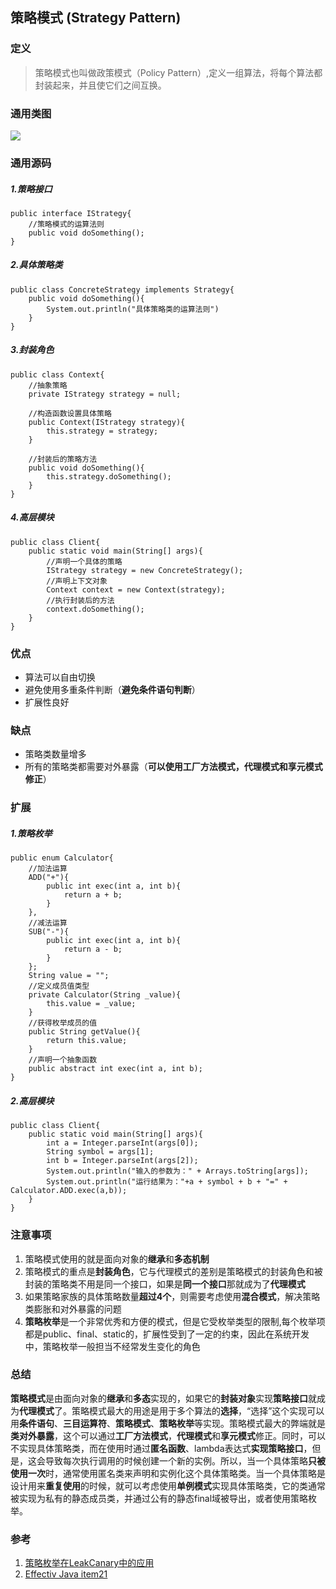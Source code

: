 ## 策略模式 (Strategy Pattern)

### 定义
> 策略模式也叫做政策模式（Policy Pattern）,定义一组算法，将每个算法都封装起来，并且使它们之间互换。

### 通用类图
![](http://www.dofactory.com/images/diagrams/net/strategy.gif)

### 通用源码
##### 1.策略接口
	public interface IStrategy{
		//策略模式的运算法则
		public void doSomething();
    }
##### 2.具体策略类
	public class ConcreteStrategy implements Strategy{
		public void doSomething(){
			System.out.println("具体策略类的运算法则")
		}
	}
##### 3.封装角色
	public class Context{
		//抽象策略
		private IStrategy strategy = null;

		//构造函数设置具体策略
		public Context(IStrategy strategy){
			this.strategy = strategy;
		}

		//封装后的策略方法
		public void doSomething(){
			this.strategy.doSomething();
		}
	}

##### 4.高层模块
	public class Client{
		public static void main(String[] args){
			//声明一个具体的策略
			IStrategy strategy = new ConcreteStrategy();
			//声明上下文对象
			Context context = new Context(strategy);
			//执行封装后的方法
			context.doSomething();
		}
	}

### 优点
- 算法可以自由切换
- 避免使用多重条件判断（**避免条件语句判断**）
- 扩展性良好

### 缺点
- 策略类数量增多
- 所有的策略类都需要对外暴露（**可以使用工厂方法模式，代理模式和享元模式修正**）

### 扩展
##### 1.策略枚举
	public enum Calculator{
		//加法运算
		ADD("+"){
			public int exec(int a, int b){
				return a + b;
			}
		},
		//减法运算
		SUB("-"){
			public int exec(int a, int b){
				return a - b;
			}
		};
		String value = "";
		//定义成员值类型
		private Calculator(String _value){
			this.value = _value;
		}
		//获得枚举成员的值
		public String getValue(){
			return this.value;
		}
		//声明一个抽象函数
		public abstract int exec(int a, int b);
	}
##### 2.高层模块
	public class Client{
		public static void main(String[] args){
			int a = Integer.parseInt(args[0]);
			String symbol = args[1];
			int b = Integer.parseInt(args[2]);
			System.out.println("输入的参数为：" + Arrays.toString[args]);
			System.out.println("运行结果为："+a + symbol + b + "=" + Calculator.ADD.exec(a,b));
		}
	}

### 注意事项
1. 策略模式使用的就是面向对象的**继承**和**多态机制**
2. 策略模式的重点是**封装角色**，它与代理模式的差别是策略模式的封装角色和被封装的策略类不用是同一个接口，如果是**同一个接口**那就成为了**代理模式**
3. 如果策略家族的具体策略数量**超过4个**，则需要考虑使用**混合模式**，解决策略类膨胀和对外暴露的问题
4. **策略枚举**是一个非常优秀和方便的模式，但是它受枚举类型的限制,每个枚举项都是public、final、static的，扩展性受到了一定的约束，因此在系统开发中，策略枚举一般担当不经常发生变化的角色

### 总结
**策略模式**是由面向对象的**继承**和**多态**实现的，如果它的**封装对象**实现**策略接口**就成为**代理模式**了。策略模式最大的用途是用于多个算法的**选择**，“选择”这个实现可以用**条件语句**、**三目运算符**、**策略模式**、**策略枚举**等实现。策略模式最大的弊端就是**类对外暴露**，这个可以通过**工厂方法模式**，**代理模式**和**享元模式**修正。同时，可以不实现具体策略类，而在使用时通过**匿名函数**、lambda表达式**实现策略接口**，但是，这会导致每次执行调用的时候创建一个新的实例。所以，当一个具体策略**只被使用一次**时，通常使用匿名类来声明和实例化这个具体策略类。当一个具体策略是设计用来**重复使用**的时候，就可以考虑使用**单例模式**实现具体策略类，它的类通常被实现为私有的静态成员类，并通过公有的静态final域被导出，或者使用策略枚举。

### 参考
1. [策略枚举在LeakCanary中的应用](https://github.com/square/leakcanary/blob/master/leakcanary-android/src/main/java/com/squareup/leakcanary/AndroidExcludedRefs.java)
2. [Effectiv Java item21](https://note.panthole.com/Books/Effective-Java-Second-Edition.html)
